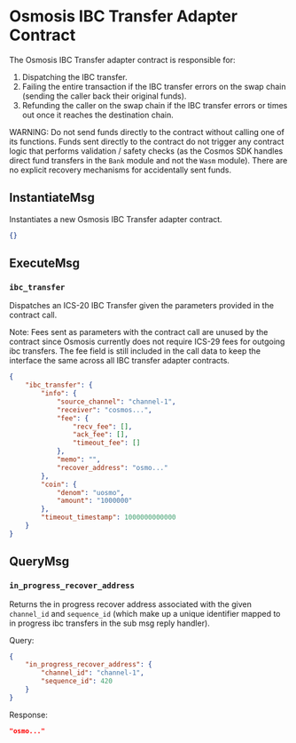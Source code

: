 # Osmosis IBC Transfer Adapter Contract

The Osmosis IBC Transfer adapter contract is responsible for:
1. Dispatching the IBC transfer.
2. Failing the entire transaction if the IBC transfer errors on the swap chain (sending the caller back their original funds).
3. Refunding the caller on the swap chain if the IBC transfer errors or times out once it reaches the destination chain.

WARNING: Do not send funds directly to the contract without calling one of its functions. Funds sent directly to the contract do not trigger any contract logic that performs validation / safety checks (as the Cosmos SDK handles direct fund transfers in the `Bank` module and not the `Wasm` module). There are no explicit recovery mechanisms for accidentally sent funds.

## InstantiateMsg

Instantiates a new Osmosis IBC Transfer adapter contract.

``` json
{}
```

## ExecuteMsg

### `ibc_transfer`

Dispatches an ICS-20 IBC Transfer given the parameters provided in the contract call.

Note: Fees sent as parameters with the contract call are unused by the contract since Osmosis currently does not require ICS-29 fees for outgoing ibc transfers. The fee field is still included in the call data to keep the interface the same across all IBC transfer adapter contracts.

``` json
{
    "ibc_transfer": {
        "info": {
            "source_channel": "channel-1",
            "receiver": "cosmos...",
            "fee": {
                "recv_fee": [],
                "ack_fee": [],
                "timeout_fee": []
            },
            "memo": "",
            "recover_address": "osmo..."
        },
        "coin": {
            "denom": "uosmo",
            "amount": "1000000"
        },
        "timeout_timestamp": 1000000000000
    }
}
```

## QueryMsg

### `in_progress_recover_address`

Returns the in progress recover address associated with the given `channel_id` and `sequence_id` (which make up a unique identifier mapped to in progress ibc transfers in the sub msg reply handler).

Query:
``` json
{
    "in_progress_recover_address": {
        "channel_id": "channel-1",
        "sequence_id": 420
    }
}
```

Response:
``` json
"osmo..."
```